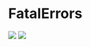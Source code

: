 # FatalErrors
![](https://github.com/dclxviclan/FatalErrors/blob/main/Media_221219_173639.gif)
![](https://github.com/dclxviclan/FatalErrors/blob/main/miniGif_20221128001409.gif)
